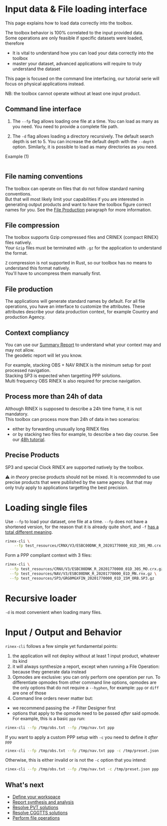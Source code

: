 Input data & File loading interface
===================================

This page explains how to load data correctly into the toolbox.  

The toolbox behavior is 100% correlated to the input provided data.  
Some operations are only feasible if specific datasets were loaded, therefore

- It is vital to understand how you can load your data correctly into the toolbox
- master your dataset, advanced applications will require to truly understand the dataset

This page is focused on the command line interfacing, our tutorial serie will focus
on physical applications instead.

NB: the toolbox cannot operate without at least one input product.

## Command line interface

1. The `--fp` flag allows loading one file at a time. You can load as many as you need.
You need to provide a complete file path.

2. The `-d` flag allows loading a directory recursively. The default search depth is set to 5.
You can increase the default depth with the `--depth` option. Similarly, it is possible to load
as many directories as you need.

Example (1)

```bash

```

## File naming conventions

The toolbox can operate on files that do not follow standard naming conventions.  
But that will most likely limit your capabilities if you are interested in generating output products
and want to have the toolbox figure correct names for you. See the [File Production](#file-production) paragraph
for more information.

## File compression

The toolbox supports Gzip compressed files and CRINEX (compact RINEX) files natively.  
Your `Gzip` files must be terminated with `.gz` for the application to understand the format.

`Z` compression is not supported in Rust, so our toolbox has no means to understand this format natively.  
You'll have to uncompress them manually first.

## File production

The applications will generate standard names by default. For all file operations,
you have an interface to customize the attributes. These attributes describe your data production context,
for example Country and production Agency.

## Context compliancy

You can use our [Summary Report](./Qc-Summary) to understand what your context may and may not allow.  
The geodetic report will let you know.

For example, stacking OBS + NAV RINEX is the minimum setup for post processed navigation.  
Stacking SP3 is expected when targetting PPP solutions.   
Multi frequency OBS RINEX is also required for precise navigation.

## Process more than 24h of data

Although RINEX is supposed to describe a 24h time frame, it is not mandatory.   
This toolbox can process more than 24h of data in two scenarios:
- either by forwarding unusually long RINEX files
- or by stacking two files for example, to describe a two day course. See our [48h tutorial](https://github.com/georust/rinex/tree/main/tutorials/48H).

## Precise Products

SP3 and special Clock RINEX are supported natively by the toolbox. 

:warning: _in theory_ precise products should not be mixed. It is recommnded to use precise products
that were published by the same agency. But that may only truly apply to applications targetting the best precision.

Loading single files
====================

Use `--fp` to load your dataset, one file at a time. `--fp` does not have a shortened version,
for the reason that it is already quite short, and `-f` [has a total different meaning](./Report).

```bash 
rinex-cli \
    --fp test_resources/CRNX/V3/ESBC00DNK_R_20201770000_01D_30S_MO.crx.gz
```

Form a PPP compliant context with 3 files:

```bash 
rinex-cli \
  --fp test_resources/CRNX/V3/ESBC00DNK_R_20201770000_01D_30S_MO.crx.gz \
  --fp test_resources/NAV/V3/ESBC00DNK_R_20201770000_01D_MN.rnx.gz \
  --fp test_resources/SP3/GRG0MGXFIN_20201770000_01D_15M_ORB.SP3.gz
```

Recursive loader
================

`-d` is most convenient when loading many files.

Input / Output and Behavior
===========================

`rinex-cli` follows a few simple yet fundamental points:

1. the application will not deploy without at least 1 input product, whatever its kind
2. it will always synthesize a report, except when running a File Operation: because they generate data instead
3. Opmodes are exclusive: you can only perform one operation per run. To differentiate opmodes from other command line options,
opmodes are the only options that do not require a `--hyphen`, for example: `ppp` or `diff` are one of those
4. Command line orders never matter but:
  - we recommend passing the `-P` Filter Designer first
  - options that apply to the opmode need to be passed _after_ said opmode. For example, this is a basic `ppp` run:

```bash
rinex-cli --fp /tmp/obs.txt --fp /tmp/nav.txt ppp
``` 

If you want to apply a custom PPP setup with `-c` you need to define it _after_ `ppp`

```bash
rinex-cli --fp /tmp/obs.txt --fp /tmp/nav.txt ppp -c /tmp/preset.json
``` 

Otherwise, this is either invalid or is not the `-c` option that you intend:

```bash
rinex-cli --fp /tmp/obs.txt --fp /tmp/nav.txt -c /tmp/preset.json ppp 
``` 

## What's next

- [Define your workspace](./Workspace)
- [Report synthesis and analysis](./Report)
- [Resolve PVT solutions](./Positioning)
- [Resolve CGGTTS solutions](./CGGTTS)
- [Perform file operations](./FOPS)
